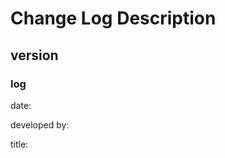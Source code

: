 # Change Log Description

## version <logversion>

### log <lognumber>

date: <date>

developed by: <developer>

title: <title>

description: <description>